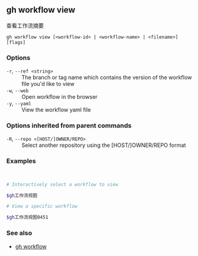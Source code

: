 

## gh workflow view

查看工作流摘要

```
gh workflow view [<workflow-id> | <workflow-name> | <filename>] [flags]
```

### Options

<dl class="flags">
	<dt><code>-r</code>, <code>--ref &lt;string&gt;</code></dt>
	<dd>The branch or tag name which contains the version of the workflow file you&#39;d like to view</dd>

<dt><code>-w</code>, <code>--web</code></dt>
<dd>Open workflow in the browser</dd>

<dt><code>-y</code>, <code>--yaml</code></dt>
<dd>View the workflow yaml file</dd>

</dl>

### Options inherited from parent commands

<dl class="flags">
	<dt><code>-R</code>, <code>--repo &lt;[HOST/]OWNER/REPO&gt;</code></dt>
	<dd>Select another repository using the [HOST/]OWNER/REPO format</dd>
</dl>

### Examples

```bash


# Interactively select a workflow to view

$gh工作流视图

# View a specific workflow

$gh工作流视图0451
```


### See also

-   [gh workflow](./gh_workflow)

